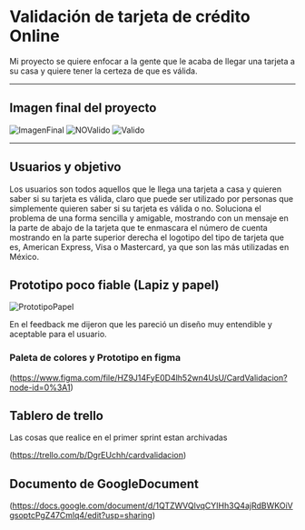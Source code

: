 # Validación de tarjeta de crédito Online

Mi proyecto se quiere enfocar a la gente que le acaba de llegar una tarjeta 
a su casa y quiere tener la certeza de que es válida.
***

## Imagen final del proyecto
![ImagenFinal](https://dochub.com/dianac251/dbnaAMqK9dWB4MkRGNXJm0/captura-de-pantalla-1359-png)
![NOValido](https://dochub.com/dianac251/ALzmZB7wMbDoNQXRX8J560/captura-de-pantalla-1360-png)
![Valido](https://dochub.com/import-document?auth_uid=110692173898964765847&jid=c896c0cd432ee236bfba70cce79602a7)

***

## Usuarios y objetivo

Los usuarios son todos aquellos que le llega una tarjeta a casa y quieren saber si su tarjeta es válida,
claro que puede ser utilizado por personas que simplemente quieren saber si su tarjeta es válida o no.
Soluciona el problema de una forma sencilla y amigable, mostrando con un mensaje en la parte de abajo de la 
tarjeta que te enmascara el número de cuenta mostrando en la parte superior derecha el logotipo del tipo de 
tarjeta que es, American Express, Visa o Mastercard, ya que son las más utilizadas en México.



## Prototipo poco fiable (Lapiz y papel)

![PrototipoPapel](https://dochub.com/dianac251/7vA0q9lw2mzv7kGVPDNOxd/20210630-133941-jpg)

En el feedback me dijeron que les pareció un diseño muy entendible y aceptable para el usuario.


### Paleta de colores y Prototipo en figma

(https://www.figma.com/file/HZ9J14FyE0D4lh52wn4UsU/CardValidacion?node-id=0%3A1)

## Tablero de trello

Las cosas que realice en el primer sprint estan archivadas

(https://trello.com/b/DgrEUchh/cardvalidacion)

## Documento de GoogleDocument

(https://docs.google.com/document/d/1QTZWVQlvqCYIHh3Q4ajRdBWKOiVgsoptcPgZ47Cmlq4/edit?usp=sharing)

